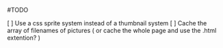 #TODO

[ ] Use a css sprite system instead of a thumbnail system
[ ] Cache the array of filenames of pictures ( or cache the whole page and use the .html extention? )

